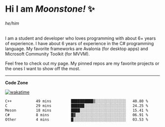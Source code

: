 
<!--
**MoonstoneStudios/MoonstoneStudios** is a ✨ _special_ ✨ repository because its `README.md` (this file) appears on your GitHub profile.

Here are some ideas to get you started:

- 🔭 I’m currently working on ...
- 🌱 I’m currently learning ...
- 👯 I’m looking to collaborate on ...
- 🤔 I’m looking for help with ...
- 💬 Ask me about ...
- 📫 How to reach me: ...
- 😄 Pronouns: ...
- ⚡ Fun fact: ...
-->

# Hi I am _Moonstone!_  ✨
###### he/him

I am a student and developer who loves programming with about 6+ years of experience. 
I have about 6 years of experience in the C# programming language. 
My favorite frameworks are Avalonia (for desktop apps) and Microsoft Community Toolkit (for MVVM).

Feel free to check out my page. My pinned repos are my favorite projects or the ones I want to show off the most. 

---

**Code Zone**


[![wakatime](https://wakatime.com/badge/user/35c755da-7226-42ef-89f9-892c03fbcf7e.svg?style=for-the-badge)](https://wakatime.com/@35c755da-7226-42ef-89f9-892c03fbcf7e)
<!--START_SECTION:waka-->

```txt
C++           49 mins         ██████████▒░░░░░░░░░░░░░░   40.80 %
C             29 mins         ██████░░░░░░░░░░░░░░░░░░░   24.25 %
Meson         18 mins         ████░░░░░░░░░░░░░░░░░░░░░   15.41 %
C#            8 mins          █▓░░░░░░░░░░░░░░░░░░░░░░░   06.91 %
Other         4 mins          █░░░░░░░░░░░░░░░░░░░░░░░░   03.53 %
```

<!--END_SECTION:waka-->
